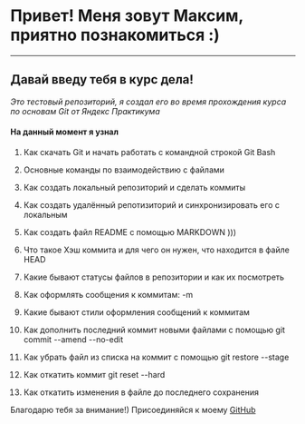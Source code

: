 # Привет! Меня зовут Максим, приятно познакомиться :)

---

## Давай введу тебя в курс дела!

_Это тестовый репозиторий, я создал его во время прохождения курса по основам Git
от Яндекс Практикума_

#### На данный момент я узнал

1. Как скачать Git и начать работать с командной строкой Git Bash

2. Основные команды по взаимодействию с файлами

3. Как создать локальный репозиторий и сделать коммиты

4. Как создать удалённый репотизиторий и синхронизировать его с локальным

5. Как создать файл README с помощью MARKDOWN )))

6. Что такое Хэш коммита и для чего он нужен, что находится в файле HEAD

7. Какие бывают статусы файлов в репозитории и как их посмотреть

8. Как оформлять сообщения к коммитам: -m

9. Какие бывают стили оформления сообщений к коммитам

10. Как дополнить последний коммит новыми файлами с помощью 
git commit --amend --no-edit

11. Как убрать файл из списка на коммит с помощью git restore --stage

12. Как откатить коммит git reset --hard

13. Как откатить изменения в файле до последнего сохранения	

Благодарю тебя за внимание!) Присоединяйся к моему [GitHub](https://github.com/maximknyazkin626 "Мой Github!")
